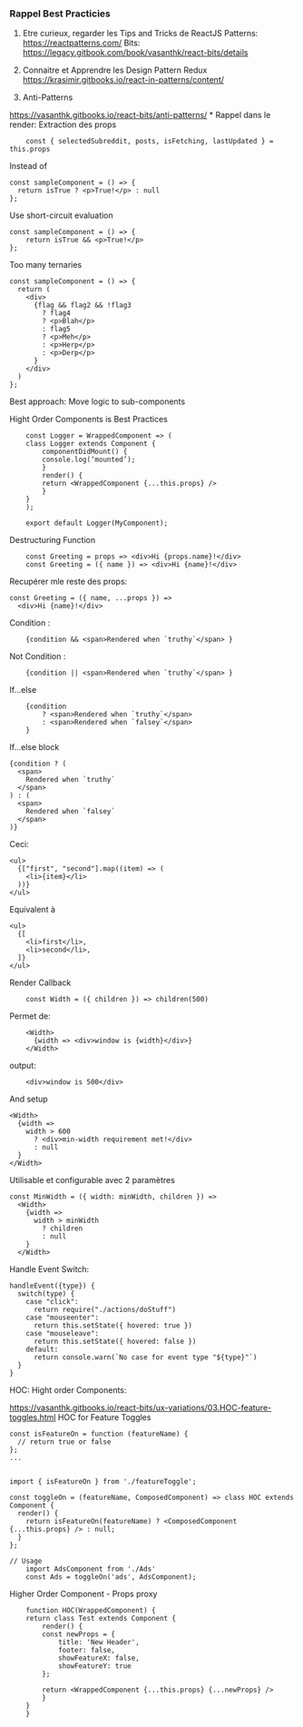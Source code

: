 ### Rappel Best Practicies

1.  Etre curieux, regarder les Tips and Tricks de ReactJS
    Patterns: https://reactpatterns.com/
    Bits: https://legacy.gitbook.com/book/vasanthk/react-bits/details

2.  Connaitre et Apprendre les Design Pattern Redux
    https://krasimir.gitbooks.io/react-in-patterns/content/

3.  Anti-Patterns

https://vasanthk.gitbooks.io/react-bits/anti-patterns/ \*
Rappel dans le render: Extraction des props

```
    const { selectedSubreddit, posts, isFetching, lastUpdated } = this.props
```

Instead of

```
const sampleComponent = () => {
  return isTrue ? <p>True!</p> : null
};
```

Use short-circuit evaluation

```
const sampleComponent = () => {
    return isTrue && <p>True!</p>
};
```

Too many ternaries

```
const sampleComponent = () => {
  return (
    <div>
      {flag && flag2 && !flag3
        ? flag4
        ? <p>Blah</p>
        : flag5
        ? <p>Meh</p>
        : <p>Herp</p>
        : <p>Derp</p>
      }
    </div>
  )
};
```

Best approach: Move logic to sub-components

Hight Order Components is Best Practices

```
    const Logger = WrappedComponent => (
    class Logger extends Component {
        componentDidMount() {
        console.log(‘mounted’);
        }
        render() {
        return <WrappedComponent {...this.props} />
        }
    }
    );

    export default Logger(MyComponent);
```

Destructuring Function

```
    const Greeting = props => <div>Hi {props.name}!</div>
    const Greeting = ({ name }) => <div>Hi {name}!</div>
```

Recupérer mle reste des props:

```
const Greeting = ({ name, ...props }) =>
  <div>Hi {name}!</div>
```

Condition :

```
    {condition && <span>Rendered when `truthy`</span> }
```

Not Condition :

```
    {condition || <span>Rendered when `truthy`</span> }
```

If...else

```
    {condition
        ? <span>Rendered when `truthy`</span>
        : <span>Rendered when `falsey`</span>
    }
```

If...else block

```
{condition ? (
  <span>
    Rendered when `truthy`
  </span>
) : (
  <span>
    Rendered when `falsey`
  </span>
)}
```

Ceci:

```
<ul>
  {["first", "second"].map((item) => (
    <li>{item}</li>
  ))}
</ul>
```

Equivalent à

```
<ul>
  {[
    <li>first</li>,
    <li>second</li>,
  ]}
</ul>
```

Render Callback

```
    const Width = ({ children }) => children(500)
```

Permet de:

```
    <Width>
      {width => <div>window is {width}</div>}
    </Width>
```

output:

```
    <div>window is 500</div>
```

And setup

```
<Width>
  {width =>
    width > 600
      ? <div>min-width requirement met!</div>
      : null
  }
</Width>
```

Utilisable et configurable avec 2 paramètres

```
const MinWidth = ({ width: minWidth, children }) =>
  <Width>
    {width =>
      width > minWidth
        ? children
        : null
    }
  </Width>
```

Handle Event Switch:

```
handleEvent({type}) {
  switch(type) {
    case "click":
      return require("./actions/doStuff")
    case "mouseenter":
      return this.setState({ hovered: true })
    case "mouseleave":
      return this.setState({ hovered: false })
    default:
      return console.warn(`No case for event type "${type}"`)
  }
}
```

HOC: Hight order Components:

https://vasanthk.gitbooks.io/react-bits/ux-variations/03.HOC-feature-toggles.html
HOC for Feature Toggles

```
const isFeatureOn = function (featureName) {
  // return true or false
};
...


import { isFeatureOn } from './featureToggle';

const toggleOn = (featureName, ComposedComponent) => class HOC extends Component {
  render() {
    return isFeatureOn(featureName) ? <ComposedComponent {...this.props} /> : null;
  }
};

// Usage
    import AdsComponent from './Ads'
    const Ads = toggleOn('ads', AdsComponent);
```

Higher Order Component - Props proxy

```
    function HOC(WrappedComponent) {
    return class Test extends Component {
        render() {
        const newProps = {
            title: 'New Header',
            footer: false,
            showFeatureX: false,
            showFeatureY: true
        };

        return <WrappedComponent {...this.props} {...newProps} />
        }
    }
    }
```
